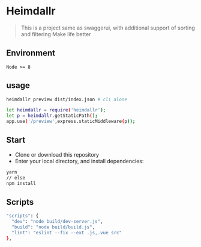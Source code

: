 # Heimdallr

> This is a project same as swaggerui, with additional support of sorting and filtering
> Make life better

## Environment

`Node >= 8`

## usage
```bash
heimdallr preview dist/index.json # cli alone

let heimdallr = require('heimdallr');
let p = heimdallr.getStaticPath();
app.use('/preview',express.staticMiddleware(p));
```

## Start

 - Clone or download this repository
 - Enter your local directory, and install dependencies:

``` bash
yarn
// else
npm install
```

## Scripts

``` bash
"scripts": {
  "dev": "node build/dev-server.js",
  "build": "node build/build.js",
  "lint": "eslint --fix --ext .js,.vue src"
},
```

